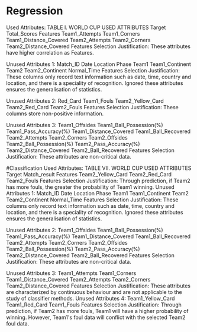 # Regression
Used Attributes:
TABLE I. 	WORLD CUP USED ATTRIBUTES
Target	Total_Scores
Features	Team1_Attempts
	Team1_Corners
	Team1_Distance_Covered
	Team2_Attempts
	Team2_Corners
	Team2_Distance_Covered
Features Selection Justification:
     These attributes have higher correlation as Features. 

Unused Attributes 1:
Match_ID
Date
Location
Phase
Team1
Team1_Continent
Team2
Team2_Continent
Normal_Time
Features Selection Justification:
These columns only record text information such as date, time, country and location, and there is a speciality of recognition. Ignored these attributes ensures the generalisation of statistics. 

Unused Attributes 2:
Red_Card
Team1_Fouls
Team2_Yellow_Card
Team2_Red_Card
Team2_Fouls
Features Selection Justification:
These columns store non-positive information. 

Unused Attributes 3:
Team1_Offsides
Team1_Ball_Possession(%) 
Team1_Pass_Accuracy(%)
Team1_Distance_Covered
Team1_Ball_Recovered
Team2_Attempts
Team2_Corners
Team2_Offsides
Team2_Ball_Possession(%)
Team2_Pass_Accuracy(%)
Team2_Distance_Covered
Team2_Ball_Recovered
Features Selection Justification:
These attributes are non-critical data.

#Classification
Used Attributes:
TABLE VII. 	WORLD CUP USED ATTRIBUTES
Target	Match_result
Features	Team2_Yellow_Card
	Team2_Red_Card
	Team2_Fouls
Features Selection Justification:
      Through prediction, if Team2 has more fouls, the greater the probability of Team1 winning.
Unused Attributes 1:
Match_ID
Date
Location
Phase
Team1
Team1_Continent
Team2
Team2_Continent
Normal_Time
Features Selection Justification:
These columns only record text information such as date, time, country and location, and there is a speciality of recognition. Ignored these attributes ensures the generalisation of statistics. 

Unused Attributes 2:
Team1_Offsides
Team1_Ball_Possession(%) 
Team1_Pass_Accuracy(%)
Team1_Distance_Covered
Team1_Ball_Recovered
Team2_Attempts
Team2_Corners
Team2_Offsides
Team2_Ball_Possession(%)
Team2_Pass_Accuracy(%)
Team2_Distance_Covered
Team2_Ball_Recovered
Features Selection Justification:
These attributes are non-critical data.

Unused Attributes 3:
      Team1_Attempts
      Team1_Corners
      Team1_Distance_Covered
      Team2_Attempts
      Team2_Corners
      Team2_Distance_Covered
Features Selection Justification:
      These attributes are characterized by continuous behaviour and are not applicable to the study of classifier methods.	
Unused Attributes 4:
      Team1_Yellow_Card
      Team1_Red_Card
      Team1_Fouls
Features Selection Justification:
      Through prediction, if Team2 has more fouls, Team1 will have a higher probability of winning. However, Team1's foul data will conflict with the selected Team2 foul data.

